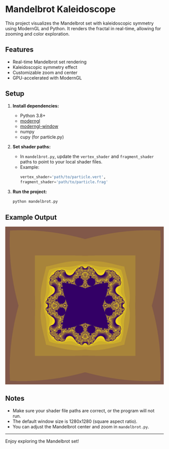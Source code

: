 # Mandelbrot Kaleidoscope

This project visualizes the Mandelbrot set with kaleidoscopic symmetry using ModernGL and Python. It renders the fractal in real-time, allowing for zooming and color exploration.

## Features

- Real-time Mandelbrot set rendering
- Kaleidoscopic symmetry effect
- Customizable zoom and center
- GPU-accelerated with ModernGL

## Setup

1. **Install dependencies:**
   - Python 3.8+
   - [moderngl](https://moderngl.readthedocs.io/)
   - [moderngl-window](https://github.com/moderngl/moderngl-window)
   - numpy
   - cupy (for particle.py)

2. **Set shader paths:**
   - In `mandelbrot.py`, update the `vertex_shader` and `fragment_shader` paths to point to your local shader files.
   - Example:
     ```python
     vertex_shader='path/to/particle.vert',
     fragment_shader='path/to/particle.frag'
     ```

3. **Run the project:**
   ```bash
   python mandelbrot.py
   ```

## Example Output

![Mandelbrot Kaleidoscope Example](output/image.png)


## Notes

- Make sure your shader file paths are correct, or the program will not run.
- The default window size is 1280x1280 (square aspect ratio).
- You can adjust the Mandelbrot center and zoom in `mandelbrot.py`.

---

Enjoy exploring the Mandelbrot set!
